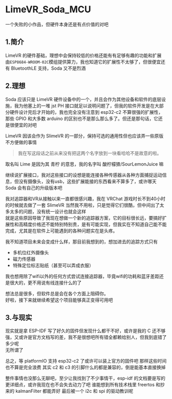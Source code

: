 # LimeVR_Soda_MCU

一个失败的小作品，但硬件本身还是有点价值的对吧

## 1.简介

LimeVR 的硬件基础，理想中会保持较低的价格还能有有足够有趣的功能和扩展\
由`ESP8684-WROOM-02C`模组提供算力，我也知道它的扩展性不太够了，但很便宜还有 BluetoothLE 支持，Soda 又不是烈酒

## 2.理想

Soda 应该只是 LimeVR 硬件设备中的一个，并且会作为其他设备和软件的底层设施，我为他塞上的一堆 jst PH 接口就足以说明问题了，但我的软件开发是在大部分硬件设计完后才开始的，我也完全没有注意到 esp32-c2 不算很强的扩展性，那些 GPIO 和大多数 arduino 的区别也不是那么那么多了。但还是那句话，它还是很便宜的对吧

LimeVR 因该会作为 SlimeVR 的一部分，保持可选的通用性但也应该弄一些原版不方便做的事情

> 我在写这段话之前从来没有把这两个名字放到一块看哈哈不是故意的啦。

取名叫 Lime 是因为其 青柠 的意思，我的名字叫 酸柠檬猹/SourLemonJuice 嘛

继续说扩展接口，我对这些接口的设想是能连接各种传感器从各种方面捕捉运动信息，但没有摄像头，没有usb，这些扩展能接的东西看来不算多了，或许哪天 Soda 会有自己的升级版本吧

我对追踪器和VR从接触以来一直都很感兴趣，我在 VRChat 游戏时长不到40小时的时候就去做了一套 SlimeVR 当然我不用啦，只是觉得它们很酷，但中间出了太多太多的问题，没有统一设计也就会这样\
就是这些原因导致了我现在想做一个新的追踪器方案，它的目标很长远，要搞好扩展性和高精度价格还不能特别特别贵，是有可能实现，但我实在不知道自己能不能完成，尤其是在软件上可能遇到的各种问题实在是头疼。

我不知道项目未来会变成什么样，那目前我想到的，想加进去的追踪方式只有

- 多机位红外摄像头
- 磁力传感器
- 特殊定位标志贴纸（甚至可以弄成衣服）

我也想用除了wifi以外的任何方式尝试连接追踪器，毕竟wifi的功耗和蓝牙差距还是很大的，更不用说有线连接什么的了

想法总是很多，但软件总是会在各个方面上阻碍你。\
好啦，接下来就继续希望这个项目能够真正变得可用吧

## 3.与现实

现实就是拿 ESP-IDF 写了好久的固件但发现什么都干不好，或许是我的 C 还不够强，又或许是官方文档写的差，我不是很想吧所有错全都赖给别人，但我到底错了多少呢\
无所谓了

总之，等 platformIO 支持 esp32-c2 了或许可以装上官方的固件吧
那样这些时间也不算是完全浪费
其实 c2 和 c3 的引脚什么的都是兼容的，倒是能基本直接换掉

整件事情也没那么无聊吧，至少让我找到了不少事情干，esp-idf
的文档要是写的更详细点，或许我现在也不会失去动力了吧
谁能想到所有技术栈里 freertos 和抄来的 kalmanFilter 都能弄好
最后被一个 i2c 和 spi 的驱动教训呢
